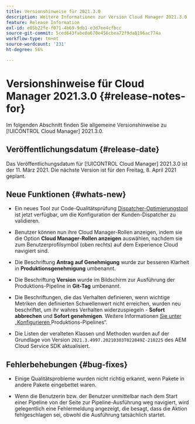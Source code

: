 ```yaml
---
title: Versionshinweise für 2021.3.0
description: Weitere Informationen zur Version Cloud Manager 2021.3.0
feature: Release Information
exl-id: e05b22fe-f071-4b69-9db1-e3d7ee4cfbcc
source-git-commit: 5ced643fabe0a670e456cbea72f9da8196ac774a
workflow-type: tm+mt
source-wordcount: '231'
ht-degree: 56%

---
```


# Versionshinweise für Cloud Manager 2021.3.0 {#release-notes-for}

Im folgenden Abschnitt finden Sie allgemeine Versionshinweise zu [!UICONTROL Cloud Manager] 2021.3.0.

## Veröffentlichungsdatum {#release-date}

Das Veröffentlichungsdatum für [!UICONTROL Cloud Manager] 2021.3.0 ist der 11. März 2021.
Die nächste Version ist für den Freitag, 8. April 2021 geplant.

## Neue Funktionen {#whats-new}

* Ein neues Tool zur Code-Qualitätsprüfung [Dispatcher-Optimierungstool](https://experienceleague.adobe.com/de/docs/experience-manager-cloud-manager/content/using/custom-code-quality-rules#dispatcher-optimization-tool-rules) ist jetzt verfügbar, um die Konfiguration der Kunden-Dispatcher zu validieren.

* Benutzer können nun ihre Cloud Manager-Rollen anzeigen, indem sie die Option **Cloud Manager-Rollen anzeigen** auswählen, nachdem sie zum Benutzerprofilsymbol (oben rechts) auf dem Experience Cloud navigiert sind.

* Die Beschriftung **Antrag auf Genehmigung** wurde zur besseren Klarheit in **Produktionsgenehmigung** umbenannt.

* Die Beschriftung **Version** wurde im Bildschirm zur Ausführung der Produktions-Pipeline in **Git-Tag** umbenannt.

* Die Beschriftungen, die das Verhalten definieren, wenn wichtige Metriken den definierten Schwellenwert nicht erreichen, wurden neu beschriftet, um ihr wahres Verhalten widerzuspiegeln - **Sofort abbrechen** und **Sofort genehmigen**. Weitere Informationen [ Sie unter „Konfigurieren ](/help/using/production-pipelines.md) Produktions-Pipelines“.

* Die Listen der veralteten Klassen und Methoden wurden auf der Grundlage von Version `2021.3.4997.20210303T022849Z-210225` des AEM Cloud Service SDK aktualisiert.

## Fehlerbehebungen {#bug-fixes}

* Einige Qualitätsprobleme wurden nicht richtig erkannt, wenn Pakete in andere Pakete eingebettet waren.

* Wenn die Benutzerin bzw. der Benutzer unmittelbar nach dem Start einer Pipeline von der Seite zur Pipeline-Ausführung weg navigiert, wird gelegentlich eine Fehlermeldung angezeigt, die besagt, dass die Aktion fehlgeschlagen sei, obwohl die Ausführung tatsächlich startet.
